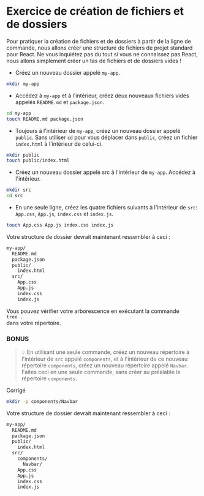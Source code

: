 # Exercice de création de fichiers et de dossiers

Pour pratiquer la création de fichiers et de dossiers à partir de la ligne de commande, nous allons créer une structure de fichiers de projet standard pour React. Ne vous inquiétez pas du tout si vous ne connaissez pas React, nous allons simplement créer un tas de fichiers et de dossiers vides !

- Créez un nouveau dossier appelé `my-app`.

```bash
mkdir my-app
```

- Accédez à `my-app` et à l'intérieur, créez deux nouveaux fichiers vides appelés `README.md` et `package.json`.

```bash
cd my-app
touch README.md package.json
```

- Toujours à l'intérieur de `my-app`, créez un nouveau dossier appelé `public`. Sans utiliser `cd` pour vous déplacer dans `public`, créez un fichier `index.html` à l'intérieur de celui-ci.

```bash
mkdir public
touch public/index.html
```

- Créez un nouveau dossier appelé src à l'intérieur de `my-app`. Accédez à l'intérieur.

```bash
mkdir src
cd src
```

- En une seule ligne, créez les quatre fichiers suivants à l'intérieur de `src`: `App.css`, `App.js`, `index.css` et `index.js`.

```bash
touch App.css App.js index.css index.js
```

Votre structure de dossier devrait maintenant ressembler à ceci :

```bash
my-app/
  README.md
  package.json
  public/
    index.html
  src/
    App.css
    App.js
    index.css
    index.js
```

Vous pouvez vérifier votre arborescence en exécutant la commande  
`tree .`  
dans votre répertoire.

### BONUS

> 💡 En utilisant une seule commande, créez un nouveau répertoire à l'intérieur de `src` appelé `components`, et à l'intérieur de ce nouveau répertoire `components`, créez un nouveau répertoire appelé `Navbar`. Faites ceci en une seule commande, sans créer au préalable le répertoire `components`.

Corrigé

```bash
mkdir -p components/Navbar
```

Votre structure de dossier devrait maintenant ressembler à ceci :

```bash
my-app/
  README.md
  package.json
  public/
    index.html
  src/
    components/
      Navbar/
    App.css
    App.js
    index.css
    index.js
```
